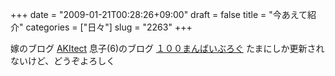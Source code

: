 +++
date = "2009-01-21T00:28:26+09:00"
draft = false
title = "今あえて紹介"
categories = ["日々"]
slug = "2263"
+++

嫁のブログ
<a href="http://aki-tect.petit.cc/" target="_blank">AKItect</a>
息子(6)のブログ
<a href="http://100manbai.jugem.jp/" target="_blank">１００まんばいぶろぐ</a>
たまにしか更新されないけど、どうぞよろしく
